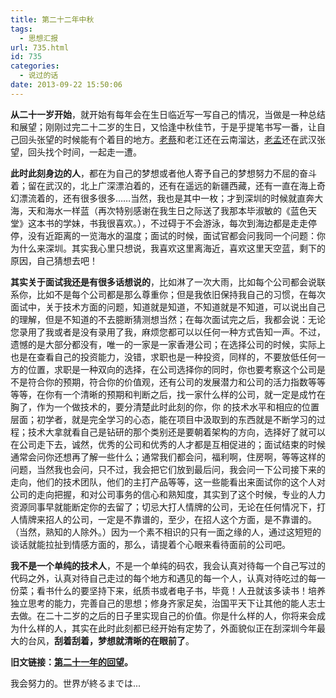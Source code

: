 ```yaml
---
title: 第二十二年中秋
tags:
  - 思想汇报
url: 735.html
id: 735
categories:
  - 说过的话
date: 2013-09-22 15:50:06
---
```


**从二十一岁开始**，就开始有每年会在生日临近写一写自己的情况，当做是一种总结和展望；刚刚过完二十二岁的生日，又恰逢中秋佳节，于是乎提笔书写一番，让自己回头张望的时候能有个着目的地方。[老蔡](http://www.forecho.com/)和老江还在云南溜达，[老孟](http://weibo.com/209095439)还在武汉张望，回头找个时间，一起走一遭。 

**此时此刻身边的人**，都在为自己的梦想或者他人寄予自己的梦想努力不屈的奋斗着；留在武汉的，北上广深漂泊着的，还有在遥远的新疆西藏，还有一直在海上奇幻漂流着的，还有很多很多……当然，我也是其中一枚；才到深圳的时候就直奔大海，天和海水一样蓝（再次特别感谢在我生日之际送了我那本毕淑敏的《蓝色天堂》这本书的学妹，书我很喜欢。），不过碍于不会游泳，每次到海边都是走走停停，没有近距离的一览海水的温度；面试的时候，面试官都会问我同一个问题：你为什么来深圳。其实我心里只想说，我喜欢这里离海近，喜欢这里天空蓝，剩下的原因，自己猜想去吧！ 

**其实关于面试我还是有很多话想说的**，比如淋了一次大雨，比如每个公司都会说联系你，比如不是每个公司都是那么尊重你；但是我依旧保持我自己的习惯，在每次面试中，关于技术方面的问题，知道就是知道，不知道就是不知道，可以说出自己的理解，但是不知道的不去臆断猜测想当然；在每次面试完之后，我都会说：无论您录用了我或者是没有录用了我，麻烦您都可以以任何一种方式告知一声。不过，遗憾的是大部分都没有，唯一的一家是一家香港公司；在选择公司的时候，实际上也是在查看自己的投资能力，没错，求职也是一种投资，同样的，不要放低任何一方的位置，求职是一种双向的选择，在公司选择你的同时，你也要考察这个公司是不是符合你的预期，符合你的价值观，还有公司的发展潜力和公司的活力指数等等等等，在你有一个清晰的预期和判断之后，找一家什么样的公司，就一定是成竹在胸了，作为一个做技术的，要分清楚此时此刻的你，你 的技术水平和相应的位置层面；初学者，就是完全学习的心态，能在项目中汲取到的东西就是不断学习的过程；技术大拿就看自己是钻研的那个类别还是要朝着架构的方向，选择好了就可以在公司走下去，诚然，优秀的公司和优秀的人才都是互相促进的；面试结束的时候通常会问你还想再了解一些什么；通常我们都会问，福利啊，住房啊，等等这样的问题，当然我也会问，只不过，我会把它们放到最后问，我会问一下公司接下来的走向，他们的技术团队，他们的主打产品等等，这一些能看出来面试你的这个人对公司的走向把握，和对公司事务的信心和熟知度，其实到了这个时候，专业的人力资源同事早就能断定你的去留了；切忌大打人情牌的公司，无论在任何情况下，打人情牌来招人的公司，一定是不靠谱的，至少，在招人这个方面，是不靠谱的。（当然，熟知的人除外。）因为一个素不相识的只有一面之缘的人，通过这短短的谈话就能拉扯到情感方面的，那么，请提着个心眼来看待面前的公司吧。 

**我不是一个单纯的技术人**，不是一个单纯的码农，我会认真对待每一个自己写过的代码之外，认真对待自己走过的每个地方和遇见的每一个人，认真对待吃过的每一份菜；看书什么的要坚持下来，纸质书或者电子书，毕竟！人丑就该多读书！培养独立思考的能力，完善自己的思想；修身齐家足矣，治国平天下让其他的能人志士去做。在二十二岁的之后的日子里实现自己的价值。你是什么样的人，你将来会成为什么样的人，其实在此时此刻都已经开始有定势了，外面貌似正在刮深圳今年最大的台风，**刮着刮着，梦想就清晰的在眼前了**。

**旧文链接：[第二十一年的回望](http://www.102no.com/wordpress/?tag=%E7%AC%AC%E4%BA%8C%E5%8D%81%E4%B8%80%E5%B9%B4 "第二十一年。")。** 

我会努力的。世界が終るまでは...
